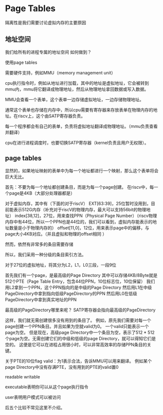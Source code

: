 # Page Tables

隔离性是我们需要讨论虚拟内存的主要原因

## 地址空间

我们给所有的进程专属的地址空间
如何做到？

使用page tables

需要硬件支持，例如MMU（memory management unit） 

cpu执行指令时，例如从地址进行加载，其中的地址是虚拟地址，它会被转到mmu内，mmu将它翻译成物理地址，然后从物理地址拿回数据或写入数据。

MMU会查看一个表单，这个表单一边存储虚拟地址，一边存储物理地址。

通常这个表单也存储在内存中，所以cpu需要有寄存器来存放表单在物理内存的地址。在riscv上，这个由SATP寄存器负责。

每一个程序都会有自己的表单，负责将虚拟地址翻译成物理地址。（mmu负责查看并翻译）

cpu在进行进程调度时，也要切换SATP寄存器（kernel负责且用户无权限）。

## page tables

显然的，如果地址映射的表单中为每一个地址都进行一个映射，那么这个表单将会巨大无比。

首先：不要为每一个地址都创建条目，而是为每一个page创建。
在riscv中，每一个page是4KB（大部分处理器都是）

对于虚拟内存，其中有（下面的对于riscV）
EXT[63:39]，25位暂时没用到，目前能表示512G内存（补充对于riscV的物理内存，最大可以支持56bit的物理地址）
index[38,12]，27位，用来查找PPN（Physical Page Number）（riscv物理内存中有44位，所以一个PPN也是44位的，我们可以看到，虚拟内存能表示的地址数量是小于物理内存的）
offset[11,0]，12位，用来表示page中的偏移，与page大小4KB对应。（并且虚拟和物理的offset相同 ）

然而，依然有非常多的条目需要存储

所以，我们采用一种分级的条目索引方法。

对于27位的虚拟地址，将其分为L2，L1，L0三段，一段9位

首先我们有一个page，是最高级的Page Directory
其中可以存储4KB/8Byte就是512个PTE（Page Table Entry，包含44位PPN，10位标志位，10位保留）
我们用L2拿到一个PPN，这个PPN指向的是中级的Page Directory
然后用L1在中级PageDirectory中拿到指向低级PageDirectory的PPN
然后用L0在低级PageDirectory中拿到真实地址的PPN

最高级的PageDirectory哪里来呢？ SATP寄存器会指向最高级的PageDirectory

这样，我们就无需创建很多没有用到的条目了。
例如，原先我们需要对每一个page创建一个PPN条目。并且如果为空就valid为0。
一个valid只能表示一个page为空。
但是现在，高级page Directory中一个条目为空，表示了512 * 512个page为空。无需创建它们的中级和低级的page Directory，就可以得知它们是空的。
这便是它可以在进程占用很小时，可以非常高效率的存储PPN条目的关键。

关于PTE的10位flag
valid：为1表示合法，告诉MMU可以用来翻译。
例如某个page Directory中没有存满PTE，没有用到的PTE的valid置0

readable
writable

executable表明你可以从这个page执行指令

user表明用户模式可以被访问

后五个比较不常见这里不介绍。

